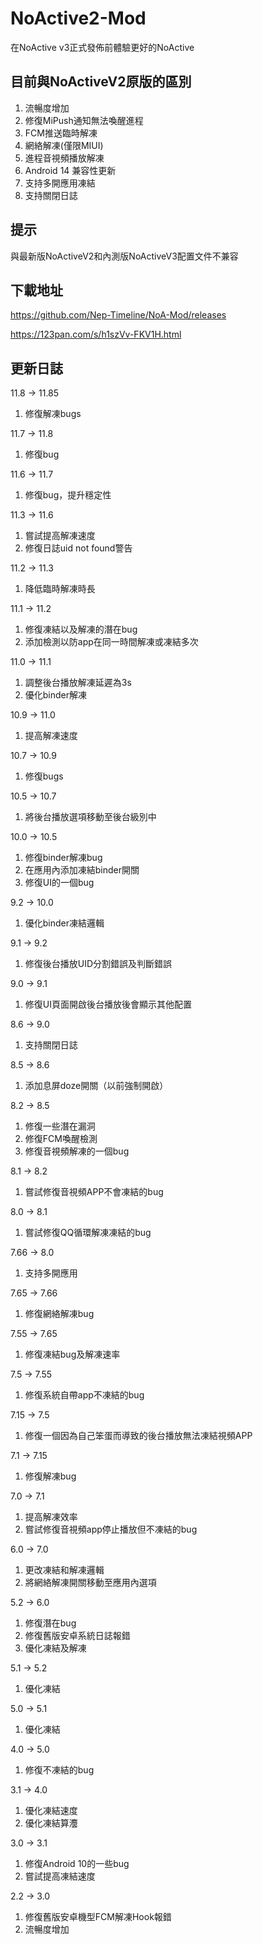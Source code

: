 # NoActive2-Mod
在NoActive v3正式發佈前體驗更好的NoActive

## 目前與NoActiveV2原版的區別
1. 流暢度增加
2. 修復MiPush通知無法喚醒進程
3. FCM推送臨時解凍
4. 網絡解凍(僅限MIUI)
5. 進程音視頻播放解凍
6. Android 14 兼容性更新
7. 支持多開應用凍結
8. 支持關閉日誌

## 提示
與最新版NoActiveV2和內測版NoActiveV3配置文件不兼容

## 下載地址
https://github.com/Nep-Timeline/NoA-Mod/releases

https://123pan.com/s/h1szVv-FKV1H.html

## 更新日誌

11.8 -> 11.85
1. 修復解凍bugs

11.7 -> 11.8
1. 修復bug

11.6 -> 11.7
1. 修復bug，提升穩定性

11.3 -> 11.6
1. 嘗試提高解凍速度
2. 修復日誌uid not found警告

11.2 -> 11.3
1. 降低臨時解凍時長

11.1 -> 11.2
1. 修復凍結以及解凍的潛在bug
2. 添加檢測以防app在同一時間解凍或凍結多次

11.0 -> 11.1
1. 調整後台播放解凍延遲為3s
2. 優化binder解凍

10.9 -> 11.0
1. 提高解凍速度

10.7 -> 10.9
1. 修復bugs

10.5 -> 10.7
1. 將後台播放選項移動至後台級別中

10.0 -> 10.5
1. 修復binder解凍bug
2. 在應用內添加凍結binder開關
3. 修復UI的一個bug

9.2 -> 10.0
1. 優化binder凍結邏輯

9.1 -> 9.2
1. 修復後台播放UID分割錯誤及判斷錯誤

9.0 -> 9.1
1. 修復UI頁面開啟後台播放後會顯示其他配置

8.6 -> 9.0
1. 支持關閉日誌

8.5 -> 8.6
1. 添加息屏doze開關（以前強制開啟）

8.2 -> 8.5
1. 修復一些潛在漏洞
2. 修復FCM喚醒檢測
3. 修復音視頻解凍的一個bug

8.1 -> 8.2
1. 嘗試修復音視頻APP不會凍結的bug

8.0 -> 8.1
1. 嘗試修復QQ循環解凍凍結的bug

7.66 -> 8.0
1. 支持多開應用

7.65 -> 7.66
1. 修復網絡解凍bug

7.55 -> 7.65
1. 修復凍結bug及解凍速率

7.5 -> 7.55
1. 修復系統自帶app不凍結的bug

7.15 -> 7.5
1. 修復一個因為自己笨蛋而導致的後台播放無法凍結視頻APP

7.1 -> 7.15
1. 修復解凍bug

7.0 -> 7.1
1. 提高解凍效率
2. 嘗試修復音視頻app停止播放但不凍結的bug

6.0 -> 7.0
1. 更改凍結和解凍邏輯
2. 將網絡解凍開關移動至應用內選項

5.2 -> 6.0
1. 修復潛在bug
2. 修復舊版安卓系統日誌報錯
3. 優化凍結及解凍

5.1 -> 5.2
1. 優化凍結

5.0 -> 5.1
1. 優化凍結

4.0 -> 5.0
1. 修復不凍結的bug

3.1 -> 4.0
1. 優化凍結速度
2. 優化凍結算灋

3.0 -> 3.1
1. 修復Android 10的一些bug
2. 嘗試提高凍結速度

2.2 -> 3.0
1. 修復舊版安卓機型FCM解凍Hook報錯
2. 流暢度增加
